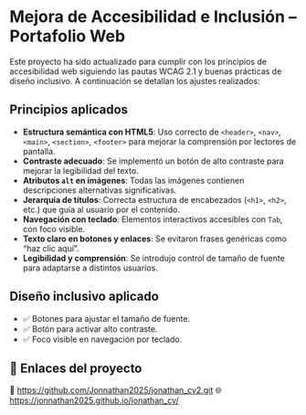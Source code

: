 # Mejora de Accesibilidad e Inclusión – Portafolio Web

Este proyecto ha sido actualizado para cumplir con los principios de accesibilidad web siguiendo las pautas WCAG 2.1 y buenas prácticas de diseño inclusivo. A continuación se detallan los ajustes realizados:

## Principios aplicados

- **Estructura semántica con HTML5**: Uso correcto de `<header>`, `<nav>`, `<main>`, `<section>`, `<footer>` para mejorar la comprensión por lectores de pantalla.
- **Contraste adecuado**: Se implementó un botón de alto contraste para mejorar la legibilidad del texto.
- **Atributos `alt` en imágenes**: Todas las imágenes contienen descripciones alternativas significativas.
- **Jerarquía de títulos**: Correcta estructura de encabezados (`<h1>`, `<h2>`, etc.) que guía al usuario por el contenido.
- **Navegación con teclado**: Elementos interactivos accesibles con `Tab`, con foco visible.
- **Texto claro en botones y enlaces**: Se evitaron frases genéricas como “haz clic aquí”.
- **Legibilidad y comprensión**: Se introdujo control de tamaño de fuente para adaptarse a distintos usuarios.

## Diseño inclusivo aplicado

- ✅ Botones para ajustar el tamaño de fuente.
- ✅ Botón para activar alto contraste.
- ✅ Foco visible en navegación por teclado.
## 🚀 Enlaces del proyecto
🔗 https://github.com/Jonnathan2025/jonathan_cv2.git
🌐 https://jonnathan2025.github.io/jonathan_cv/
